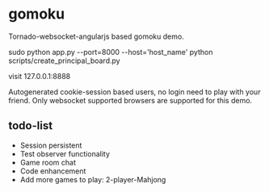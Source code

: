 # gomoku
Tornado-websocket-angularjs based gomoku demo.

sudo python app.py --port=8000 --host='host_name'
python scripts/create_principal_board.py


visit 127.0.0.1:8888 


Autogenerated cookie-session based users, no login need to play with your friend. Only websocket supported browsers are supported for this demo.

## todo-list
* Session persistent
* Test observer functionality
* Game room chat
* Code enhancement
* Add more games to play: 2-player-Mahjong

